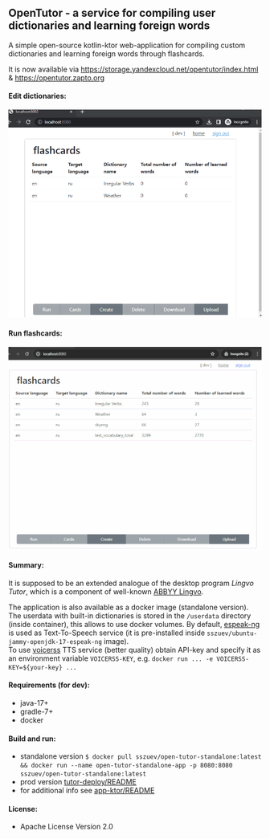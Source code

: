 ## OpenTutor - a service for compiling user dictionaries and learning foreign words

A simple open-source kotlin-ktor web-application for compiling custom dictionaries and learning foreign words through
flashcards.

It is now available via https://storage.yandexcloud.net/opentutor/index.html & https://opentutor.zapto.org

#### Edit dictionaries:

![edit dictionary](./flashcards-edit.gif)

#### Run flashcards:

![run flashcards](./flashcards-run.gif)

#### Summary:

It is supposed to be an extended analogue of the desktop program *Lingvo Tutor*, which is a component of well-known [ABBYY Lingvo](https://www.lingvo.ru/multi/).

The application is also available as a docker image (standalone version).
The userdata with built-in dictionaries is stored in the `/userdata` directory (inside container), this allows to use docker volumes.
By default, [espeak-ng](https://github.com/espeak-ng/espeak-ng) is used as Text-To-Speech service (it is pre-installed inside `sszuev/ubuntu-jammy-openjdk-17-espeak-ng` image).        
To use [voicerss](https://www.voicerss.org/api/) TTS service (better quality)
obtain API-key and specify it as an environment variable `VOICERSS-KEY`, e.g. `docker run ... -e VOICERSS-KEY=${your-key} ...`

#### Requirements (for dev): 
- java-17+
- gradle-7+
- docker

#### Build and run:

- standalone
  version `$ docker pull sszuev/open-tutor-standalone:latest && docker run --name open-tutor-standalone-app -p 8080:8080 sszuev/open-tutor-standalone:latest`
- prod version [tutor-deploy/README](./tutor-deploy/README.md)
- for additional info see [app-ktor/README](./app-ktor/README.md)

#### License:
- Apache License Version 2.0
